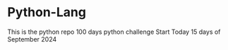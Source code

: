 # Python-Lang
This is the python repo
100 days python challenge 
Start Today 15 days of September 2024
